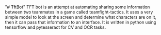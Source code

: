 "# TftBot" 
TFT bot is an attempt at automating sharing some information between two teammates in a game called teamfight-tactics. It uses a very simple model to look at the screen and determine what characters are on it, then it can pass that information to an interface. It is written in python using tensorflow and pytesseract for CV and OCR tasks.
